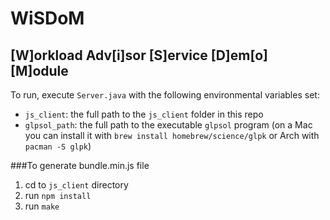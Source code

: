 # WiSDoM
## [W]orkload Adv[i]sor [S]ervice [D]em[o] [M]odule

To run, execute `Server.java` with the following environmental variables set:

* `js_client`: the full path to the `js_client` folder in this repo
* `glpsol_path`: the full path to the executable `glpsol` program (on a Mac you can 
install it with `brew install homebrew/science/glpk` or Arch with `pacman -S glpk`)

###To generate bundle.min.js file
1. cd to `js_client` directory
2. run `npm install`
3. run `make`
